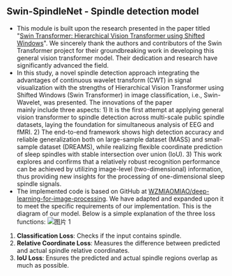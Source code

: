 ## Swin-SpindleNet - Spindle detection model
- This module is built upon the research presented in the paper titled "[Swin Transformer: Hierarchical Vision Transformer using Shifted Windows](https://arxiv.org/abs/2103.14030)". We sincerely thank the authors and contributors of the Swin Transformer project for their groundbreaking work in developing this general vision transformer model. Their dedication and research have significantly advanced the field.
- In this study, a novel spindle detection approach integrating the advantages of continuous wavelet transform (CWT) in signal visualization with the strengths of Hierarchical Vision Transformer using Shifted Windows (Swin Transformer) in image classification, i.e., Swin-Wavelet, was presented. The innovations of the paper mainly include three aspects: 1) It is the first attempt at applying general vision transformer to spindle detection across multi-scale public spindle datasets, laying the foundation for simultaneous analysis of EEG and fMRI. 2) The end-to-end framework shows high detection accuracy and reliable generalization both on large-sample dataset (MASS) and small-sample dataset (DREAMS), while realizing flexible coordinate prediction of sleep spindles with stable intersection over union (IoU). 3) This work explores and confirms that a relatively robust recognition performance can be achieved by utilizing image-level (two-dimensional) information, thus providing new insights for the processing of one-dimensional sleep spindle signals. 
- The implemented code is based on GitHub at [WZMIAOMIAO/deep-learning-for-image-processing](https://github.com/WZMIAOMIAO/deep-learning-for-image-processing/tree/master/pytorch_classification/swin_transformer). We have adapted and expanded upon it to meet the specific requirements of our implementation. 
This is the diagram of our model. Below is a simple explanation of the three loss functions:
![图片 1](https://github.com/user-attachments/assets/d6da3bec-6289-42bd-87d0-5070f5185571)


1. **Classification Loss**: Checks if the input contains spindle.
2. **Relative Coordinate Loss**: Measures the difference between predicted and actual spindle relative coordinates.
3. **IoU Loss**: Ensures the predicted and actual spindle regions overlap as much as possible.
